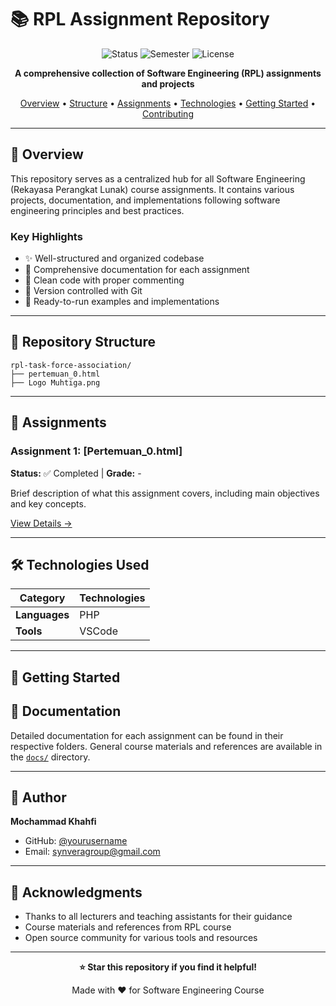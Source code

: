 # 📚 RPL Assignment Repository

<div align="center">

![Status](https://img.shields.io/badge/Status-Active-success?style=for-the-badge)
![Semester](https://img.shields.io/badge/Semester-Current-blue?style=for-the-badge)
![License](https://img.shields.io/badge/License-MIT-yellow?style=for-the-badge)

**A comprehensive collection of Software Engineering (RPL) assignments and projects**

[Overview](#-overview) • [Structure](#-repository-structure) • [Assignments](#-assignments) • [Technologies](#-technologies-used) • [Getting Started](#-getting-started) • [Contributing](#-contributing)

</div>

---

## 🎯 Overview

This repository serves as a centralized hub for all Software Engineering (Rekayasa Perangkat Lunak) course assignments. It contains various projects, documentation, and implementations following software engineering principles and best practices.

### Key Highlights

- ✨ Well-structured and organized codebase
- 📖 Comprehensive documentation for each assignment
- 🎨 Clean code with proper commenting
- 🔄 Version controlled with Git
- 🚀 Ready-to-run examples and implementations

---

## 📁 Repository Structure

```
rpl-task-force-association/
├── pertemuan_0.html          
├── Logo Muhtiga.png

```

---

## 📝 Assignments

### Assignment 1: [Pertemuan_0.html]
**Status:** ✅ Completed | **Grade:** -

Brief description of what this assignment covers, including main objectives and key concepts.

[View Details →](./pertemuan_0.html/)

---

## 🛠 Technologies Used

<div align="center">

| Category | Technologies |
|----------|-------------|
| **Languages** | PHP |
| **Tools** | VSCode |

</div>

---

## 🚀 Getting Started

## 📖 Documentation

Detailed documentation for each assignment can be found in their respective folders. General course materials and references are available in the [`docs/`](./docs/) directory.

---

## 👤 Author

**Mochammad Khahfi**

- GitHub: [@yourusername](https://github.com/synvera)
- Email: synveragroup@gmail.com

---

## 🙏 Acknowledgments

- Thanks to all lecturers and teaching assistants for their guidance
- Course materials and references from RPL course
- Open source community for various tools and resources

---

<div align="center">

**⭐ Star this repository if you find it helpful!**

Made with ❤️ for Software Engineering Course

</div>
